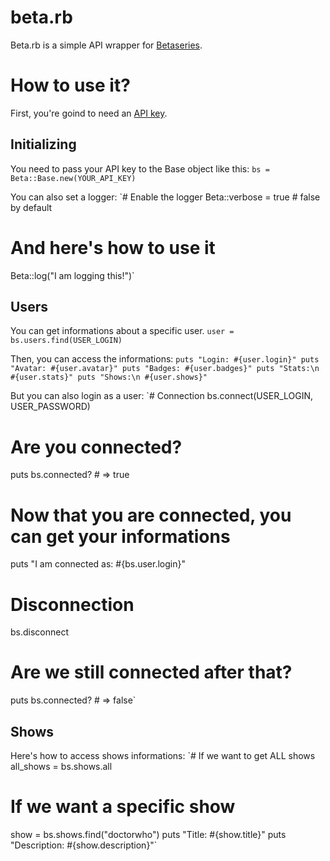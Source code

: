 beta.rb
=======

Beta.rb is a simple API wrapper for [Betaseries](http://www.betaseries.com).

How to use it?
==============

First, you're goind to need an [API key](http://http://www.betaseries.com/api).

Initializing
------------

You need to pass your API key to the Base object like this:
`bs = Beta::Base.new(YOUR_API_KEY)`

You can also set a logger:
`# Enable the logger
Beta::verbose = true # false by default

# And here's how to use it
Beta::log("I am logging this!")`

Users
-----

You can get informations about a specific user.
`user = bs.users.find(USER_LOGIN)`

Then, you can access the informations:
`puts "Login: #{user.login}"
puts "Avatar: #{user.avatar}"
puts "Badges: #{user.badges}"
puts "Stats:\n #{user.stats}"
puts "Shows:\n #{user.shows}"`

But you can also login as a user:
`# Connection
bs.connect(USER_LOGIN, USER_PASSWORD)

# Are you connected?
puts bs.connected? # => true

# Now that you are connected, you can get your informations
puts "I am connected as: #{bs.user.login}"

# Disconnection
bs.disconnect

# Are we still connected after that?
puts bs.connected? # => false`

Shows
-----

Here's how to access shows informations:
`# If we want to get ALL shows
all_shows = bs.shows.all

# If we want a specific show
show = bs.shows.find("doctorwho")
puts "Title: #{show.title}"
puts "Description: #{show.description}"`